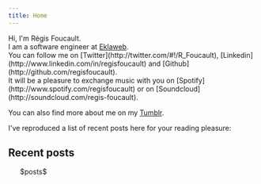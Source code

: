 ```yaml
---
title: Home
---
```


<p>Hi, I'm Régis Foucault.<br/>
I am a software engineer at <a href="http://www.eklaweb.com">Eklaweb</a>.<br/>
You can follow me on [Twitter](http://twitter.com/#!/R_Foucault), [Linkedin](http://www.linkedin.com/in/regisfoucault) and [Github](http://github.com/regisfoucault).<br/>
It will be a pleasure to exchange music with you on [Spotify](http://www.spotify.com/regisfoucault) or on [Soundcloud](http://soundcloud.com/regis-foucault).

You can also find more about me on my <a href="http://blog.regisfoucault.com/" target="_blank">Tumblr</a>.
<p>I've reproduced a list of recent posts here for your reading pleasure:</p>

<h2>Recent posts</h2>

<ul>
    $posts$
</ul>
